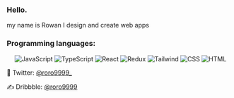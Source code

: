 
### Hello.

my name is Rowan I design and create web apps

### Programming languages:
&emsp;
![JavaScript](https://img.shields.io/badge/-JavaScript-000?&logo=JavaScript)
![TypeScript](https://img.shields.io/badge/-TypeScript-000?&logo=TypeScript&logoColor=007ACC)
![React](https://img.shields.io/badge/-React-000?&logo=React)
![Redux](https://img.shields.io/badge/-Redux-000?&logo=Redux)
![Tailwind](https://img.shields.io/badge/-HTML-000?&logo=Tailwind)
![CSS](https://img.shields.io/badge/-CSS-000?&logo=CSS3)
![HTML](https://img.shields.io/badge/-HTML-000?&logo=HTML5)


🦆 Twitter: [@roro9999_](https://twitter.com/roro9999_)

✍️ Dribbble: [@roro9999](https://dribbble.com/roro9999)


